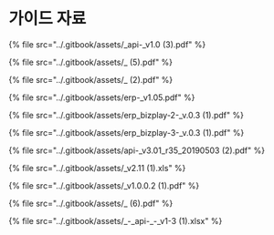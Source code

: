 # 가이드 자료

{% file src="../.gitbook/assets/\_api-\_v1.0 \(3\).pdf" %}

{% file src="../.gitbook/assets/\_ \(5\).pdf" %}

{% file src="../.gitbook/assets/\_ \(2\).pdf" %}

{% file src="../.gitbook/assets/erp-\_v1.05.pdf" %}

{% file src="../.gitbook/assets/erp\_bizplay-2-\_v.0.3 \(1\).pdf" %}

{% file src="../.gitbook/assets/erp\_bizplay-3-\_v.0.3 \(1\).pdf" %}

{% file src="../.gitbook/assets/api-\_v3.01\_r35\_20190503 \(2\).pdf" %}

{% file src="../.gitbook/assets/\_v2.11 \(1\).xls" %}

{% file src="../.gitbook/assets/\_v1.0.0.2 \(1\).pdf" %}

{% file src="../.gitbook/assets/\_ \(6\).pdf" %}

{% file src="../.gitbook/assets/\_-\_api-\_-\_v1-3 \(1\).xlsx" %}

